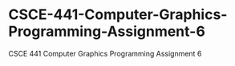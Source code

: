 # CSCE-441-Computer-Graphics-Programming-Assignment-6
CSCE 441 Computer Graphics Programming Assignment 6
